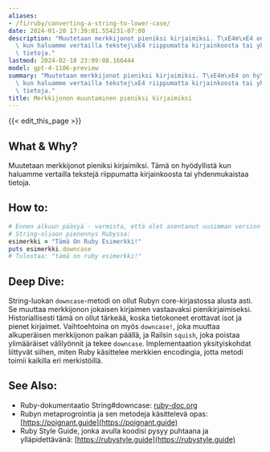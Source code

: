 ```yaml
---
aliases:
- /fi/ruby/converting-a-string-to-lower-case/
date: 2024-01-20 17:39:01.554231-07:00
description: "Muutetaan merkkijonot pieniksi kirjaimiksi. T\xE4m\xE4 on hy\xF6dyllist\xE4\
  \ kun haluamme vertailla tekstej\xE4 riippumatta kirjainkoosta tai yhdenmukaistaa\
  \ tietoja."
lastmod: 2024-02-18 23:09:08.166444
model: gpt-4-1106-preview
summary: "Muutetaan merkkijonot pieniksi kirjaimiksi. T\xE4m\xE4 on hy\xF6dyllist\xE4\
  \ kun haluamme vertailla tekstej\xE4 riippumatta kirjainkoosta tai yhdenmukaistaa\
  \ tietoja."
title: Merkkijonon muuntaminen pieniksi kirjaimiksi
---
```


{{< edit_this_page >}}

## What & Why?
Muutetaan merkkijonot pieniksi kirjaimiksi. Tämä on hyödyllistä kun haluamme vertailla tekstejä riippumatta kirjainkoosta tai yhdenmukaistaa tietoja.

## How to:
```Ruby
# Ennen alkuun pääsyä - varmista, että olet asentanut uusimman version Rubysta.
# String-olioon pienennys Rubyssa:
esimerkki = "Tämä On Ruby Esimerkki!"
puts esimerkki.downcase
# Tulostaa: "tämä on ruby esimerkki!"
```

## Deep Dive:
String-luokan `downcase`-metodi on ollut Rubyn core-kirjastossa alusta asti. Se muuttaa merkkijonon jokaisen kirjaimen vastaavaksi pienikirjaimiseksi. Historiallisesti tämä on ollut tärkeää, koska tietokoneet erottavat isot ja pienet kirjaimet. Vaihtoehtoina on myös `downcase!`, joka muuttaa alkuperäisen merkkijonon paikan päällä, ja Railsin `squish`, joka poistaa ylimääräiset välilyönnit ja tekee `downcase`. Implementaation yksityiskohdat liittyvät siihen, miten Ruby käsittelee merkkien encodingia, jotta metodi toimii kaikilla eri merkistöillä.

## See Also:
- Ruby-dokumentaatio String#downcase: [ruby-doc.org](https://ruby-doc.org/core-2.7.0/String.html#method-i-downcase)
- Rubyn metaprogrointia ja sen metodeja käsittelevä opas: [https://poignant.guide](https://poignant.guide)
- Ruby Style Guide, jonka avulla koodisi pysyy puhtaana ja ylläpidettävänä: [https://rubystyle.guide](https://rubystyle.guide)
